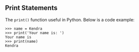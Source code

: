 
## Print Statements
The ```print()``` function useful in Python. Below is a code example:

```
>>> name = Kendra
>>> print('Your name is: ')
Your name is
>>> print(name)
Kendra
```

 

